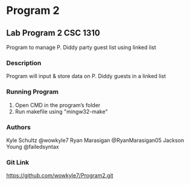# Program 2
## Lab Program 2 CSC 1310
Program to manage P. Diddy party guest list using linked list

### Description
Program will input & store data on P. Diddy guests in a linked list

### Running Program
1. Open CMD in the program’s folder
2. Run makefile using "mingw32-make"

### Authors
Kyle Schultz @wowkyle7
Ryan Marasigan @RyanMarasigan05
Jackson Young @failedsyntax

### Git Link
https://github.com/wowkyle7/Program2.git
